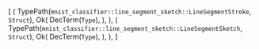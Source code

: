[
    (
        TypePath(`mnist_classifier::line_segment_sketch::LineSegmentStroke`, `Struct`),
        Ok(
            DecTerm(`Type`),
        ),
    ),
    (
        TypePath(`mnist_classifier::line_segment_sketch::LineSegmentSketch`, `Struct`),
        Ok(
            DecTerm(`Type`),
        ),
    ),
]